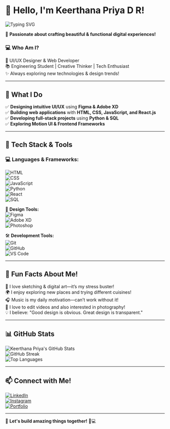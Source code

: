 # 👋 Hello, I'm Keerthana Priya D R! 

![Typing SVG](https://readme-typing-svg.herokuapp.com?font=&color=%23F7DC6F&size=22&center=true&vCenter=true&width=700&height=50&lines=UI%2FUX+Designer+%7C+Web+Developer+%7C+Tech+Enthusiast)


🚀 **Passionate about crafting beautiful & functional digital experiences!**

### 💻 **Who Am I?**  
🎨 UI/UX Designer & Web Developer  
📚 Engineering Student | Creative Thinker | Tech Enthusiast  
✨ Always exploring new technologies & design trends!  

---

## 🚀 **What I Do**  
✅ **Designing intuitive UI/UX** using **Figma & Adobe XD**  
✅ **Building web applications** with **HTML, CSS, JavaScript, and React.js**  
✅ **Developing full-stack projects** using **Python & SQL**  
✅ **Exploring Motion UI & Frontend Frameworks**  

---

## 🎨 **Tech Stack & Tools**  
### 💻 **Languages & Frameworks:**  
![HTML](https://img.shields.io/badge/HTML5-E34F26?style=for-the-badge&logo=html5&logoColor=white)  
![CSS](https://img.shields.io/badge/CSS3-1572B6?style=for-the-badge&logo=css3&logoColor=white)  
![JavaScript](https://img.shields.io/badge/JavaScript-F7DF1E?style=for-the-badge&logo=javascript&logoColor=black)  
![Python](https://img.shields.io/badge/Python-3776AB?style=for-the-badge&logo=python&logoColor=white)  
![React](https://img.shields.io/badge/React-20232A?style=for-the-badge&logo=react&logoColor=61DAFB)  
![SQL](https://img.shields.io/badge/SQL-4479A1?style=for-the-badge&logo=mysql&logoColor=white)  

🎨 **Design Tools:**  
![Figma](https://img.shields.io/badge/Figma-F24E1E?style=for-the-badge&logo=figma&logoColor=white)  
![Adobe XD](https://img.shields.io/badge/Adobe%20XD-470137?style=for-the-badge&logo=adobe%20xd&logoColor=white)  
![Photoshop](https://img.shields.io/badge/Adobe%20Photoshop-31A8FF?style=for-the-badge&logo=adobe%20photoshop&logoColor=white)  

🛠 **Development Tools:**  
![Git](https://img.shields.io/badge/Git-F05032?style=for-the-badge&logo=git&logoColor=white)  
![GitHub](https://img.shields.io/badge/GitHub-181717?style=for-the-badge&logo=github&logoColor=white)  
![VS Code](https://img.shields.io/badge/VS%20Code-007ACC?style=for-the-badge&logo=visual-studio-code&logoColor=white)  

---

## 🎉 **Fun Facts About Me!**  
🎨 I love sketching & digital art—it’s my stress buster!  
🌍 I enjoy exploring new places and trying different cuisines!  
🎧 Music is my daily motivation—can’t work without it!  
🎥 I love to edit videos and also interested in photography!  
💡 I believe: "Good design is obvious. Great design is transparent."  

---

## 📊 **GitHub Stats**  
![Keerthana Priya's GitHub Stats](https://github-readme-stats.vercel.app/api?username=Keerthanapri&show_icons=true&theme=radical&count_private=true)  
![GitHub Streak](https://github-readme-streak-stats.herokuapp.com/?user=Keerthanapri&theme=radical)  
![Top Languages](https://github-readme-stats.vercel.app/api/top-langs/?username=Keerthanapri&layout=compact&theme=radical)  

---

## 📫 **Connect with Me!**  
[![LinkedIn](https://img.shields.io/badge/-LinkedIn-blue?style=for-the-badge&logo=Linkedin&logoColor=white)](https://linkedin.com/in/keerthanapriya29)  
[![Instagram](https://img.shields.io/badge/-Instagram-E4405F?style=for-the-badge&logo=instagram&logoColor=white)](https://instagram.com/keeru_dr)  
[![Portfolio](https://img.shields.io/badge/-Portfolio-lightgrey?style=for-the-badge&logo=Google-Chrome)](https://keerthanapriyaportfolio.netlify.app/)  

---

🚀 **Let's build amazing things together!** 🎨💻

